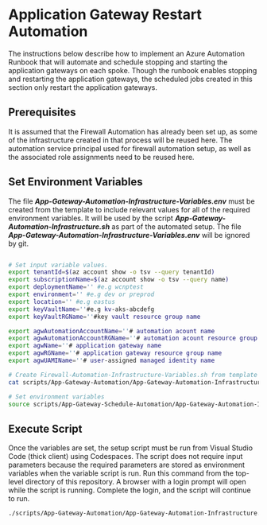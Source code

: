 # Application Gateway Restart Automation

The instructions below describe how to implement an Azure Automation Runbook that will automate and schedule stopping and starting the application gateways on each spoke. Though the runbook enables stopping and restarting the application gateways, the scheduled jobs created in this section only restart the application gateways.

## Prerequisites

It is assumed that the Firewall Automation has already been set up, as some of the infrastructure created in that process will be reused here. The automation service principal used for firewall automation setup, as well as the associated role assignments need to be reused here.

## Set Environment Variables

The file ***App-Gateway-Automation-Infrastructure-Variables.env*** must be created from the template to include relevant values for all of the required environment variables. It will be used by the script ***App-Gateway-Automation-Infrastructure.sh*** as part of the automated setup. The file ***App-Gateway-Automation-Infrastructure-Variables.env*** will be ignored by git.

```bash

# Set input variable values.
export tenantId=$(az account show -o tsv --query tenantId)
export subscriptionName=$(az account show -o tsv --query name)
export deploymentName='' #e.g wcnptest
export environment='' #e.g dev or preprod
export location='' #e.g eastus
export keyVaultName=''#e.g kv-aks-abcdefg
export keyVaultRGName=''#key vault resource group name

export agwAutomationAccountName=''# automation acount name
export agwAutomationAccountRGName=''# automation acount resource group name
export agwName=''# application gateway name
export agwRGName=''# application gateway resource group name
export agwUAMIName=''# user-assigned managed identity name

# Create Firewall-Automation-Infrastructure-Variables.sh from template with values from local variables set above.
cat scripts/App-Gateway-Automation/App-Gateway-Automation-Infrastructure-Variables-Template.txt | envsubst > scripts/App-Gateway-Automation/App-Gateway-Automation-Infrastructure-Variables.env

# Set environment variables 
source scripts/App-Gateway-Schedule-Automation/App-Gateway-Automation-Infrastructure-Variables.env

```

## Execute Script

Once the variables are set, the setup script must be run from Visual Studio Code (thick client) using Codespaces. The script does not require input parameters because the required parameters are stored as environment variables when the variable script is run. Run this command from the top-level directory of this repository. A browser with a login prompt will open while the script is running. Complete the login, and the script will continue to run.

```bash
./scripts/App-Gateway-Automation/App-Gateway-Automation-Infrastructure.sh
```
